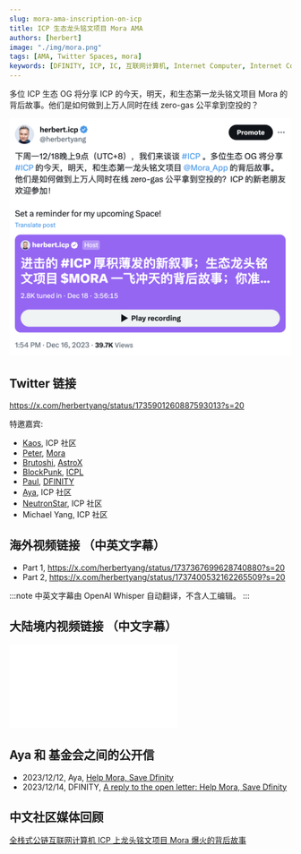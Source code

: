 ```yaml
---
slug: mora-ama-inscription-on-icp
title: ICP 生态龙头铭文项目 Mora AMA
authors: [herbert]
image: "./img/mora.png"
tags: [AMA, Twitter Spaces, mora]
keywords: [DFINITY, ICP, IC, 互联网计算机, Internet Computer, Internet Computer Protocol, Web3, Crypto, Blockchain, 区块链, 加密货币, DApp, 去中心化, 去中心化应用, developer, Mora, Inscription, 铭文]
---
```


多位 ICP 生态 OG 将分享 ICP 的今天，明天，和生态第一龙头铭文项目 Mora 的背后故事。他们是如何做到上万人同时在线 zero-gas 公平拿到空投的？

<!--truncate-->

![Mora](./img/mora.png)

## Twitter 链接

https://x.com/herbertyang/status/1735901260887593013?s=20

特邀嘉宾:

- [Kaos](https://twitter.com/KAOSRRR), ICP 社区
- [Peter](https://twitter.com/dstar_peter), [Mora](https://twitter.com/Mora_App)
- [Brutoshi](https://twitter.com/brutoshi_), [AstroX](https://twitter.com/AstroX_Network)
- [BlockPunk](https://twitter.com/blockpunk2077), [ICPL](https://twitter.com/icpleague_com)
- [Paul](https://twitter.com/paulliuicp), [DFINITY](https://twitter.com/dfinity)
- [Aya](https://twitter.com/0x_Aya2003), ICP 社区
- [NeutronStar](https://twitter.com/NeutronStar_PRO), ICP 社区
- Michael Yang, ICP 社区

## 海外视频链接 （中英文字幕）

- Part 1, https://x.com/herbertyang/status/1737367699628740880?s=20
- Part 2, https://x.com/herbertyang/status/1737400532162265509?s=20

:::note
中英文字幕由 OpenAI Whisper 自动翻译，不含人工编辑。
:::

## 大陆境内视频链接 （中文字幕）

<div class="video-container">
    <iframe src="//player.bilibili.com/player.html?aid=282403777&bvid=BV1ac411y7fG&cid=1372404474&p=1" scrolling="no" border="0" frameborder="no" framespacing="0" allowfullscreen="true"> </iframe>
</div>

## Aya 和 基金会之间的公开信

- 2023/12/12, Aya, [Help Mora, Save Dfinity](https://mora.app/planet/lx2ew-7aaaa-aaaan-qipmq-cai/0C8NPH6B0X23PVWV6J0DCR7SJX)
- 2023/12/14, DFINITY, [A reply to the open letter: Help Mora, Save Dfinity](https://mora.app/planet/yta4g-mqaaa-aaaan-qiy6q-cai/0CCJGS0ZWP4QQVW3VN3YN6ZTGN) 

## 中文社区媒体回顾

[全栈式公链互联网计算机 ICP 上龙头铭文项目 Mora 爆火的背后故事](https://mp.weixin.qq.com/s/ZJxyBnt6D6lSV78178P79A)